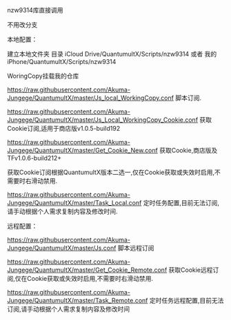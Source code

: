nzw9314库直接调用


不用改分支


本地配置：

建立本地文件夹 目录 iCloud Drive/QuantumultX/Scripts/nzw9314 或者 我的iPhone/QuantumultX/Scripts/nzw9314

WoringCopy挂载我的仓库



https://raw.githubusercontent.com/Akuma-Jungege/QuantumultX/master/Js_local_WorkingCopy.conf 脚本订阅.

https://raw.githubusercontent.com/Akuma-Jungege/QuantumultX/master/Js_Local_WorkingCopy_Cookie.conf 获取Cookie订阅,适用于商店版v1.0.5-build192

https://raw.githubusercontent.com/Akuma-Jungege/QuantumultX/master/Get_Cookie_New.conf 获取Cookie,商店版及TFv1.0.6-build212+

获取Cookie订阅根据QuantumultX版本二选一,仅在Cookie获取或失效时启用,不需要时右滑动禁用.

https://raw.githubusercontent.com/Akuma-Jungege/QuantumultX/master/Task_Local.conf 定时任务配置,目前无法订阅,请手动根据个人需求复制内容及修改时间.

远程配置：

https://raw.githubusercontent.com/Akuma-Jungege/QuantumultX/master/Js.conf 脚本远程订阅

https://raw.githubusercontent.com/Akuma-Jungege/QuantumultX/master/Get_Cookie_Remote.conf 获取Cookie远程订阅,仅在Cookie获取或失效时启用,不需要时右滑动禁用.

https://raw.githubusercontent.com/Akuma-Jungege/QuantumultX/master/Task_Remote.conf 定时任务远程配置,目前无法订阅,请手动根据个人需求复制内容及修改时间
